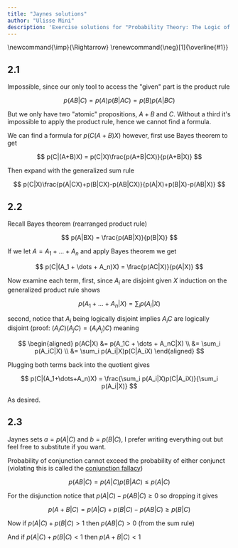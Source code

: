 ```yaml
---
title: "Jaynes solutions"
author: "Ulisse Mini"
description: 'Exercise solutions for "Probability Theory: The Logic of Science" by E.T. Jaynes.'
---
```


\newcommand{\imp}{\Rightarrow}
\renewcommand{\neg}[1]{\overline{#1}}

## 2.1

Impossible, since our only tool to access the "given" part is the product rule

$$
p(AB|C) = p(A)p(B|AC) = p(B)p(A|BC)
$$

But we only have two "atomic" propositions, $A+B$ and $C$. Without a third it's impossible to apply the product rule, hence we cannot find a formula.

We can find a formula for $p(C(A+B)X)$ however, first use Bayes theorem to get

$$
p(C|(A+B)X) = p(C|X)\frac{p(A+B|CX)}{p(A+B|X)}
$$

Then expand with the generalized sum rule

$$
p(C|X)\frac{p(A|CX)+p(B|CX)-p(AB|CX)}{p(A|X)+p(B|X)-p(AB|X)}
$$

## 2.2

Recall Bayes theorem (rearranged product rule)

$$
p(A|BX) = \frac{p(AB|X)}{p(B|X)}
$$

If we let $A = A_1+\dots+A_n$ and apply Bayes theorem we get

$$
p(C|(A_1 + \dots + A_n)X) = \frac{p(AC|X)}{p(A|X)}
$$

Now examine each term, first, since $A_i$ are disjoint given $X$ induction on the generalized product rule shows

$$
p(A_1+\dots+A_n|X) = \sum_i p(A_i|X)
$$

second, notice that $A_i$ being logically disjoint implies $A_iC$ are logically disjoint (proof: $(A_iC)(A_jC)=(A_iA_j)C$) meaning

$$
\begin{aligned}
p(AC|X) &= p(A_1C + \dots + A_nC|X) \\
&= \sum_i p(A_iC|X) \\
&= \sum_i p(A_i|X)p(C|A_iX)
\end{aligned}
$$

Plugging both terms back into the quotient gives

$$
p(C|(A_1+\dots+A_n)X) = \frac{\sum_i p(A_i|X)p(C|A_iX)}{\sum_i p(A_i|X)}
$$

As desired.

## 2.3

Jaynes sets $a = p(A|C)$ and $b = p(B|C)$, I prefer writing everything out but feel free to substitute if you want.

Probability of conjunction cannot exceed the probability of either conjunct (violating this is called the [conjunction fallacy](https://www.lesswrong.com/posts/QAK43nNCTQQycAcYe/conjunction-fallacy))

$$
p(AB|C) = p(A|C)p(B|AC) \le p(A|C)
$$

For the disjunction notice that $p(A|C)-p(AB|C) \ge 0$ so dropping it gives

$$
p(A+B|C) = p(A|C) + p(B|C) - p(AB|C) \ge p(B|C)
$$

Now if $p(A|C)+p(B|C) \gt 1$ then $p(AB|C) \gt 0$ (from the sum rule)

And if $p(A|C)+p(B|C) \lt 1$ then $p(A+B|C) \lt 1$

<!-- TODO: Not sure if there's more to this I'm missing... -->
